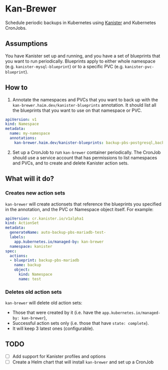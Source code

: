 # Kan-Brewer

Schedule periodic backups in Kubernetes using [Kanister](https://kanister.io/) and Kubernetes CronJobs.

## Assumptions

You have Kanister set up and running, and you have a set of blueprints that you want to run periodically. Blueprints
apply to either whole namespace (e.g. `kanister-mysql-blueprint`) or to a specific PVC (e.g. `kanister-pvc-blueprint`).

## How to 

1. Annotate the namespaces and PVCs that you want to back up with the `kan-brewer.haim.dev/kanister-blueprints` annotation.
It should list all the blueprints that you want to use on that namespace or PVC.

```yaml
apiVersion: v1
kind: Namespace
metadata:
  name: my-namespace
  annotations:
    kan-brewer.haim.dev/kanister-blueprints: backup-pbs-postgresql,backup-pbs-mongodb,backup-pbs-mariadb
```

2. Set up a CronJob to run `kan-brewer` container periodically. The CronJob should use a service account that has
permissions to list namespaces and PVCs, and to create and delete Kanister action sets.

## What will it do?

### Creates new action sets

`kan-brewer` will create actionsets that reference the blueprints you specified in the annotation, 
and the PVC or Namespace object itself. For example:

```yaml
apiVersion: cr.kanister.io/v1alpha1
kind: ActionSet
metadata:
  generateName: auto-backup-pbs-mariadb-test-
  labels:
    app.kubernetes.io/managed-by: kan-brewer
  namespace: kanister
spec:
  actions:
  - blueprint: backup-pbs-mariadb
    name: backup
    object:
      kind: Namespace
      name: test
```
### Deletes old action sets

`kan-brewer` will delete old action sets: 
* Those that were created by it (i.e. have the `app.kubernetes.io/managed-by: kan-brewer`),
* Successful action sets only (i.e. those that have `state: complete`).
* It will keep 3 latest ones (configurable).

## TODO

* [ ] Add support for Kanister profiles and options
* [ ] Create a Helm chart that will install `kan-brewer` and set up a CronJob
